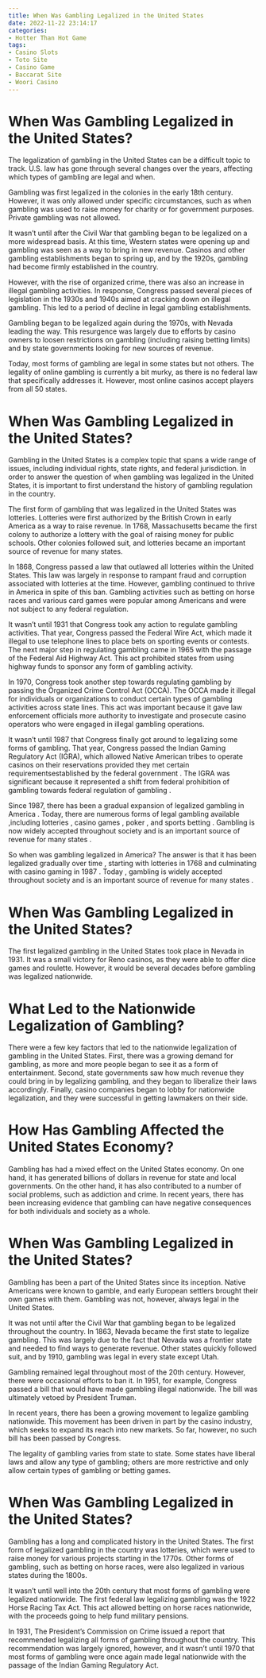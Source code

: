 ```yaml
---
title: When Was Gambling Legalized in the United States
date: 2022-11-22 23:14:17
categories:
- Hotter Than Hot Game
tags:
- Casino Slots
- Toto Site
- Casino Game
- Baccarat Site
- Woori Casino
---
```



#  When Was Gambling Legalized in the United States?

The legalization of gambling in the United States can be a difficult topic to track. U.S. law has gone through several changes over the years, affecting which types of gambling are legal and when.

Gambling was first legalized in the colonies in the early 18th century. However, it was only allowed under specific circumstances, such as when gambling was used to raise money for charity or for government purposes. Private gambling was not allowed.

It wasn’t until after the Civil War that gambling began to be legalized on a more widespread basis. At this time, Western states were opening up and gambling was seen as a way to bring in new revenue. Casinos and other gambling establishments began to spring up, and by the 1920s, gambling had become firmly established in the country.

However, with the rise of organized crime, there was also an increase in illegal gambling activities. In response, Congress passed several pieces of legislation in the 1930s and 1940s aimed at cracking down on illegal gambling. This led to a period of decline in legal gambling establishments.

Gambling began to be legalized again during the 1970s, with Nevada leading the way. This resurgence was largely due to efforts by casino owners to loosen restrictions on gambling (including raising betting limits) and by state governments looking for new sources of revenue.

Today, most forms of gambling are legal in some states but not others. The legality of online gambling is currently a bit murky, as there is no federal law that specifically addresses it. However, most online casinos accept players from all 50 states.

#  When Was Gambling Legalized in the United States?

Gambling in the United States is a complex topic that spans a wide range of issues, including individual rights, state rights, and federal jurisdiction. In order to answer the question of when gambling was legalized in the United States, it is important to first understand the history of gambling regulation in the country.

The first form of gambling that was legalized in the United States was lotteries. Lotteries were first authorized by the British Crown in early America as a way to raise revenue. In 1768, Massachusetts became the first colony to authorize a lottery with the goal of raising money for public schools. Other colonies followed suit, and lotteries became an important source of revenue for many states.

In 1868, Congress passed a law that outlawed all lotteries within the United States. This law was largely in response to rampant fraud and corruption associated with lotteries at the time. However, gambling continued to thrive in America in spite of this ban. Gambling activities such as betting on horse races and various card games were popular among Americans and were not subject to any federal regulation.

It wasn’t until 1931 that Congress took any action to regulate gambling activities. That year, Congress passed the Federal Wire Act, which made it illegal to use telephone lines to place bets on sporting events or contests. The next major step in regulating gambling came in 1965 with the passage of the Federal Aid Highway Act. This act prohibited states from using highway funds to sponsor any form of gambling activity.

In 1970, Congress took another step towards regulating gambling by passing the Organized Crime Control Act (OCCA). The OCCA made it illegal for individuals or organizations to conduct certain types of gambling activities across state lines. This act was important because it gave law enforcement officials more authority to investigate and prosecute casino operators who were engaged in illegal gambling operations.

It wasn’t until 1987 that Congress finally got around to legalizing some forms of gambling. That year, Congress passed the Indian Gaming Regulatory Act (IGRA), which allowed Native American tribes to operate casinos on their reservations provided they met certain requirementsestablished by the federal government . The IGRA was significant because it represented a shift from federal prohibition of gambling towards federal regulation of gambling .

Since 1987, there has been a gradual expansion of legalized gambling in America . Today, there are numerous forms of legal gambling available ,including lotteries , casino games , poker , and sports betting . Gambling is now widely accepted throughout society and is an important source of revenue for many states .

So when was gambling legalized in America? The answer is that it has been legalized gradually over time , starting with lotteries in 1768 and culminating with casino gaming in 1987 . Today , gambling is widely accepted throughout society and is an important source of revenue for many states .

#  When Was Gambling Legalized in the United States?

The first legalized gambling in the United States took place in Nevada in 1931. It was a small victory for Reno casinos, as they were able to offer dice games and roulette. However, it would be several decades before gambling was legalized nationwide.

# What Led to the Nationwide Legalization of Gambling?

There were a few key factors that led to the nationwide legalization of gambling in the United States. First, there was a growing demand for gambling, as more and more people began to see it as a form of entertainment. Second, state governments saw how much revenue they could bring in by legalizing gambling, and they began to liberalize their laws accordingly. Finally, casino companies began to lobby for nationwide legalization, and they were successful in getting lawmakers on their side.

# How Has Gambling Affected the United States Economy?

Gambling has had a mixed effect on the United States economy. On one hand, it has generated billions of dollars in revenue for state and local governments. On the other hand, it has also contributed to a number of social problems, such as addiction and crime. In recent years, there has been increasing evidence that gambling can have negative consequences for both individuals and society as a whole.

#  When Was Gambling Legalized in the United States?

Gambling has been a part of the United States since its inception. Native Americans were known to gamble, and early European settlers brought their own games with them. Gambling was not, however, always legal in the United States.

It was not until after the Civil War that gambling began to be legalized throughout the country. In 1863, Nevada became the first state to legalize gambling. This was largely due to the fact that Nevada was a frontier state and needed to find ways to generate revenue. Other states quickly followed suit, and by 1910, gambling was legal in every state except Utah.

Gambling remained legal throughout most of the 20th century. However, there were occasional efforts to ban it. In 1951, for example, Congress passed a bill that would have made gambling illegal nationwide. The bill was ultimately vetoed by President Truman.

In recent years, there has been a growing movement to legalize gambling nationwide. This movement has been driven in part by the casino industry, which seeks to expand its reach into new markets. So far, however, no such bill has been passed by Congress.

The legality of gambling varies from state to state. Some states have liberal laws and allow any type of gambling; others are more restrictive and only allow certain types of gambling or betting games.

#  When Was Gambling Legalized in the United States?

Gambling has a long and complicated history in the United States. The first form of legalized gambling in the country was lotteries, which were used to raise money for various projects starting in the 1770s. Other forms of gambling, such as betting on horse races, were also legalized in various states during the 1800s.

It wasn’t until well into the 20th century that most forms of gambling were legalized nationwide. The first federal law legalizing gambling was the 1922 Horse Racing Tax Act. This act allowed betting on horse races nationwide, with the proceeds going to help fund military pensions.

In 1931, The President’s Commission on Crime issued a report that recommended legalizing all forms of gambling throughout the country. This recommendation was largely ignored, however, and it wasn’t until 1970 that most forms of gambling were once again made legal nationwide with the passage of the Indian Gaming Regulatory Act.